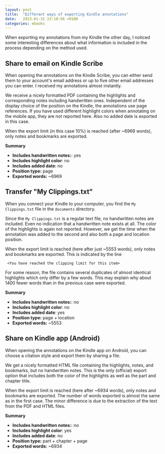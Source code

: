 ```yaml
---
layout: post
title:  "Different ways of exporting Kindle annotations"
date:   2023-01-31 23:10:56 +0100
categories: ebooks
---
```


When exporting my annotations from my Kindle the other day, I noticed some interesting differences about what information is included in the process depending on the method used.

## Share to email on Kindle Scribe

When opening the annotations on the Kindle Scribe, you can either send them to your account's email address or up to five other email addresses you can enter. I received my annotations almost instantly.

We receive a nicely formatted PDF containing the highlights and corresponding notes including handwritten ones. Independent of the display choice of the position on the Kindle, the annotations use page references. If you have used different highlight colors when annotating on the mobile app, they are not reported here. Also no added date is exported in this case.

When the export limit (in this case 10%) is reached (after ~6969 words), only notes and bookmarks are exported.

**Summary**

- **Includes handwritten notes:**: yes
- **Includes highlight color**: no
- **Includes added date**: no
- **Position type:** page
- **Exported words:** ~6969

## Transfer "My Clippings.txt"

When you connect your Kindle to your computer, you find the `My Clippings.txt` file in the `documents` directory.

Since the `My Clippings.txt` is a regular text file, no handwritten notes are included. Even no indication that a handwritten note exists at all. The color of the highlights is again not reported. However, we get the time when the annotation was added to the second and also both a page and location position.

When the export limit is reached (here after just ~5553 words), only notes and bookmarks are exported. This is indicated by the line

``` text
 <You have reached the clipping limit for this item>
```

For some reason, the file contains several duplicates of almost identical highlights which only differ by a few words. This may explain why about 1400 fewer words than in the previous case were exported.

**Summary**

- **Includes handwritten notes:**: no
- **Includes highlight color**: no
- **Includes added date**: yes
- **Position type:** page + location
- **Exported words:** ~5553

## Share on Kindle app (Android)

When opening the annotations on the Kindle app on Android, you can choose a citation style and export them by sharing a file.

We get a nicely formatted HTML file containing the highlights, notes, and bookmarks, but no handwritten notes. This is the only (official) export option that includes both the color of the highlights as well as the part and chapter title.

When the export limit is reached (here after ~6934 words), only notes and bookmarks are exported. The number of words exported is almost the same as in the first case. The minor difference is due to the extraction of the text from the PDF and HTML files.

**Summary**

- **Includes handwritten notes:**: no
- **Includes highlight color**: yes
- **Includes added date**: no
- **Position type:** part + chapter + page
- **Exported words:** ~6934
